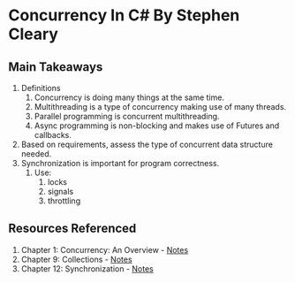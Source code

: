 # Concurrency In C# By Stephen Cleary

## Main Takeaways
1. Definitions
   1. Concurrency is doing many things at the same time.
   2. Multithreading is a type of concurrency making use of many threads.
   3. Parallel programming is concurrent multithreading.
   4. Async programming is non-blocking and makes use of Futures and callbacks.
2. Based on requirements, assess the type of concurrent data structure needed.
3. Synchronization is important for program correctness.
   1. Use:
      1. locks 
      2. signals
      3. throttling 

## Resources Referenced
1. Chapter 1: Concurrency: An Overview - [Notes](1.md)
2. Chapter 9: Collections - [Notes](2.md)
3. Chapter 12: Synchronization - [Notes](3.md)